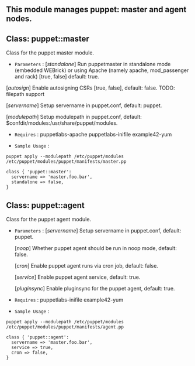 ## This module manages puppet: master and agent nodes.

## Class: puppet::master

Class for the puppet master module.

* `Parameters` :
[*standalone*]
  Run puppetmaster in standalone mode (embedded WEBrick)
  or using Apache (namely apache, mod_passenger and rack) [true, false]
  default: true.

[*autosign*]
  Enable autosigning CSRs [true, false], default: false.
  TODO: filepath support

[*servername*]
  Setup servername in puppet.conf, default: puppet.

[*modulepath*]
  Setup modulepath in puppet.conf, default: $confdir/modules:/usr/share/puppet/modules.

* `Requires` :
puppetlabs-apache
puppetlabs-inifile
example42-yum

* `Sample Usage` :
```
puppet apply --modulepath /etc/puppet/modules /etc/puppet/modules/puppet/manifests/master.pp
```

 ```puppet
 class { 'puppet::master':
   servername => 'master.foo.bar',
   standalone => false,
 }
 ```
## Class: puppet::agent

Class for the puppet agent module.

* `Parameters` :
  [*servername*]
    Setup servername in puppet.conf, default: puppet.

  [*noop*]
    Whether puppet agent should be run in noop mode, default: false.

  [*cron*]
    Enable puppet agent runs via cron job, default: false.

  [*service*]
    Enable puppet agent service, default: true.

  [*pluginsync*]
    Enable pluginsync for the puppet agent, default: true.

* `Requires` :
puppetlabs-inifile
example42-yum

* `Sample Usage` :
```
puppet apply --modulepath /etc/puppet/modules /etc/puppet/modules/puppet/manifests/agent.pp
```

 ```puppet
 class { 'puppet::agent':
   servername => 'master.foo.bar',
   service => true,
   cron => false,
 }
 ```


